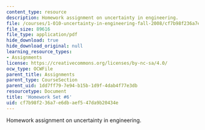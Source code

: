 ```yaml
---
content_type: resource
description: Homework assignment on uncertainty in engineering.
file: /courses/1-010-uncertainty-in-engineering-fall-2008/cf7b98f236a7e6dbaef547da9b20434e_homework_06.pdf
file_size: 89616
file_type: application/pdf
hide_download: true
hide_download_original: null
learning_resource_types:
- Assignments
license: https://creativecommons.org/licenses/by-nc-sa/4.0/
ocw_type: OCWFile
parent_title: Assignments
parent_type: CourseSection
parent_uid: 1dd7ff79-7e94-b15b-1d9f-4dab4f77e3db
resourcetype: Document
title: 'Homework Set #6'
uid: cf7b98f2-36a7-e6db-aef5-47da9b20434e
---
```

Homework assignment on uncertainty in engineering.
